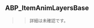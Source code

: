 ## ABP_ItemAnimLayersBase

>> 詳細は未確認です。

<!--- ページ内のリンク --->

<!--- 自前の画像へのリンク --->

<!--- generated --->

